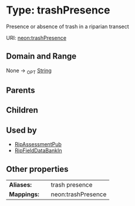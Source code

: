 
# Type: trashPresence


Presence or absence of trash in a riparian transect

URI: [neon:trashPresence](https://data.neonscience.org/trashPresence)


## Domain and Range

None ->  <sub>OPT</sub> [String](types/String.md)

## Parents


## Children


## Used by

 * [RipAssessmentPub](RipAssessmentPub.md)
 * [RipFieldDataBankIn](RipFieldDataBankIn.md)

## Other properties

|  |  |  |
| --- | --- | --- |
| **Aliases:** | | trash presence |
| **Mappings:** | | neon:trashPresence |

